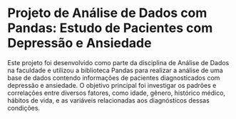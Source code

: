# Projeto de Análise de Dados com Pandas: Estudo de Pacientes com Depressão e Ansiedade

Este projeto foi desenvolvido como parte da disciplina de Análise de Dados na faculdade e utilizou a biblioteca Pandas para realizar a análise de uma base de dados contendo informações de pacientes diagnosticados com depressão e ansiedade. O objetivo principal foi investigar os padrões e correlações entre diversos fatores, como idade, gênero, histórico médico, hábitos de vida, e as variáveis relacionadas aos diagnósticos dessas condições.

